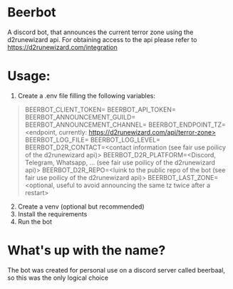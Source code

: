 # Beerbot
A discord bot, that announces the current terror zone using the d2runewizard api.
For obtaining access to the api please refer to https://d2runewizard.com/integration


# Usage:


1. Create a .env file filling the following variables:
> BEERBOT_CLIENT_TOKEN=<Discord client token>
> BEERBOT_API_TOKEN=<d2runewizard api token>
> BEERBOT_ANNOUNCEMENT_GUILD=<list of comma separated discord servers>
> BEERBOT_ANNOUNCEMENT_CHANNEL=<list of comma separated channels>
> BEERBOT_ENDPOINT_TZ=<endpoint, currently: https://d2runewizard.com/api/terror-zone>
> BEERBOT_LOG_FILE=<name of the log file>
> BEERBOT_LOG_LEVEL=<log level>
> BEERBOT_D2R_CONTACT=<contact information (see fair use poilicy of the d2runewizard api)>
> BEERBOT_D2R_PLATFORM=<Discord, Telegram, Whatsapp, ...  (see fair use poilicy of the d2runewizard api)>
> BEERBOT_D2R_REPO=<luink to the public repo of the bot (see fair use poilicy of the d2runewizard api)>
> BEERBOT_LAST_ZONE=<optional, useful to avoid announcing the same tz twice after a restart>

2. Create a venv (optional but recommended)
3. Install the requirements
4. Run the bot

# What's up with the name?
The bot was created for personal use on a discord server called beerbaal, so this was the only logical choice